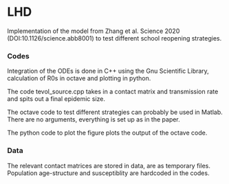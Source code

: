 # LHD

Implementation of the model from Zhang et al. Science 2020 (DOI:10.1126/science.abb8001) to test different school reopening strategies.

### Codes

Integration of the ODEs is done in C++ using the Gnu Scientific Library, calculation of R0s in octave and plotting in python. 

The code tevol_source.cpp takes in a contact matrix and transmission rate and spits out a final epidemic size.

The octave code to test different strategies can probably be used in Matlab. There are no arguments, everything is set up as in the paper.

The python code to plot the figure plots the output of the octave code.

### Data

The relevant contact matrices are stored in data, are as temporary files. Population age-structure and susceptiblity are hardcoded in the codes.
